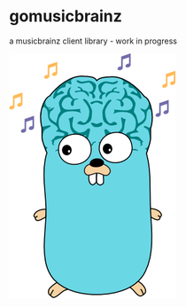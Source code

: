 gomusicbrainz
=============

a musicbrainz client library - work in progress

![gopherbrainz Oo](misc/gopherbrainz.png)

